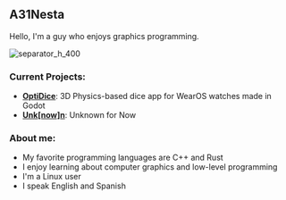 ## A31Nesta

Hello, I'm a guy who enjoys graphics programming.

![separator_h_400](https://github.com/user-attachments/assets/a41fdb89-6e84-4c96-9d3d-b0fabdc3578f)

### Current Projects:
- [**OptiDice**](https://github.com/A31Nesta/OptiDice): 3D Physics-based dice app for WearOS watches made in Godot
- [**Unk[now]n**](https://black.observer): Unknown for Now

### About me:
- My favorite programming languages are C++ and Rust
- I enjoy learning about computer graphics and low-level programming
- I'm a Linux user
- I speak English and Spanish
